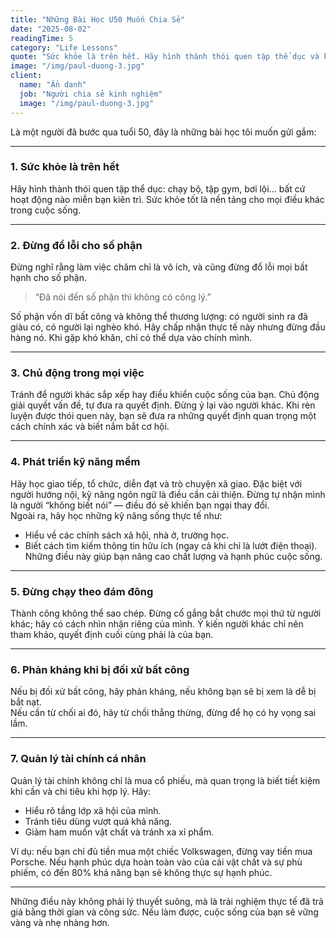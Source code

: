 ```yaml
---
title: "Những Bài Học U50 Muốn Chia Sẻ"
date: "2025-08-02"
readingTime: 5
category: "Life Lessons"
quote: "Sức khỏe là trên hết. Hãy hình thành thói quen tập thể dục và kiên trì với nó."
image: "/img/paul-duong-3.jpg"
client:
  name: "Ẩn danh"
  job: "Người chia sẻ kinh nghiệm"
  image: "/img/paul-duong-3.jpg"
---
```


Là một người đã bước qua tuổi 50, đây là những bài học tôi muốn gửi gắm:

---

### 1. Sức khỏe là trên hết  
Hãy hình thành thói quen tập thể dục: chạy bộ, tập gym, bơi lội… bất cứ hoạt động nào miễn bạn kiên trì. Sức khỏe tốt là nền tảng cho mọi điều khác trong cuộc sống.

---

### 2. Đừng đổ lỗi cho số phận  
Đừng nghĩ rằng làm việc chăm chỉ là vô ích, và cũng đừng đổ lỗi mọi bất hạnh cho số phận.  
> “Đã nói đến số phận thì không có công lý.”  

Số phận vốn dĩ bất công và không thể thương lượng: có người sinh ra đã giàu có, có người lại nghèo khó. Hãy chấp nhận thực tế này nhưng đừng đầu hàng nó. Khi gặp khó khăn, chỉ có thể dựa vào chính mình.

---

### 3. Chủ động trong mọi việc  
Tránh để người khác sắp xếp hay điều khiển cuộc sống của bạn. Chủ động giải quyết vấn đề, tự đưa ra quyết định. Đừng ỷ lại vào người khác. Khi rèn luyện được thói quen này, bạn sẽ đưa ra những quyết định quan trọng một cách chính xác và biết nắm bắt cơ hội.

---

### 4. Phát triển kỹ năng mềm  
Hãy học giao tiếp, tổ chức, diễn đạt và trò chuyện xã giao. Đặc biệt với người hướng nội, kỹ năng ngôn ngữ là điều cần cải thiện. Đừng tự nhận mình là người “không biết nói” — điều đó sẽ khiến bạn ngại thay đổi.  
Ngoài ra, hãy học những kỹ năng sống thực tế như:  
- Hiểu về các chính sách xã hội, nhà ở, trường học.  
- Biết cách tìm kiếm thông tin hữu ích (ngay cả khi chỉ là lướt điện thoại).  
Những điều này giúp bạn nâng cao chất lượng và hạnh phúc cuộc sống.

---

### 5. Đừng chạy theo đám đông  
Thành công không thể sao chép. Đừng cố gắng bắt chước mọi thứ từ người khác; hãy có cách nhìn nhận riêng của mình. Ý kiến người khác chỉ nên tham khảo, quyết định cuối cùng phải là của bạn.

---

### 6. Phản kháng khi bị đối xử bất công  
Nếu bị đối xử bất công, hãy phản kháng, nếu không bạn sẽ bị xem là dễ bị bắt nạt.  
Nếu cần từ chối ai đó, hãy từ chối thẳng thừng, đừng để họ có hy vọng sai lầm.

---

### 7. Quản lý tài chính cá nhân  
Quản lý tài chính không chỉ là mua cổ phiếu, mà quan trọng là biết tiết kiệm khi cần và chi tiêu khi hợp lý. Hãy:  
- Hiểu rõ tầng lớp xã hội của mình.  
- Tránh tiêu dùng vượt quá khả năng.  
- Giảm ham muốn vật chất và tránh xa xỉ phẩm.  

Ví dụ: nếu bạn chỉ đủ tiền mua một chiếc Volkswagen, đừng vay tiền mua Porsche. Nếu hạnh phúc dựa hoàn toàn vào của cải vật chất và sự phù phiếm, có đến 80% khả năng bạn sẽ không thực sự hạnh phúc.

---

Những điều này không phải lý thuyết suông, mà là trải nghiệm thực tế đã trả giá bằng thời gian và công sức. Nếu làm được, cuộc sống của bạn sẽ vững vàng và nhẹ nhàng hơn.
